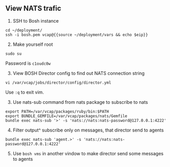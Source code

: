 ## View NATS trafic


1.  SSH to Bosh instance 
```
cd ~/deployment/
ssh -i bosh.pem vcap@{{source ~/deployment/vars && echo $eip}}
```

2. Make yourself root
```
sudo su
```
Password is `c1oudc0w`

3. View BOSH Director config to find out NATS connection string
```
vi /var/vcap/jobs/director/config/director.yml
```
Use `:q` to exit vim.

3. Use nats-sub command from nats package to subscribe to nats
```
export PATH=/var/vcap/packages/ruby/bin:$PATH
export BUNDLE_GEMFILE=/var/vcap/packages/nats/Gemfile  
bundle exec nats-sub '>' -s 'nats://nats:nats-password@127.0.0.1:4222' 
```

4. Filter output^ subscribe only on messages, that director send to agents
```
bundle exec nats-sub 'agent.>' -s 'nats://nats:nats-password@127.0.0.1:4222' 
```

5. Use `bosh vms` in another vindow to make director send some messages to agents 
